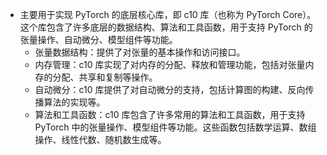 - 主要用于实现 PyTorch 的底层核心库，即 c10 库（也称为 PyTorch Core）。这个库包含了许多底层的数据结构、算法和工具函数，用于支持 PyTorch 的张量操作、自动微分、模型组件等功能。
  - 张量数据结构：提供了对张量的基本操作和访问接口。
  - 内存管理：c10 库实现了对内存的分配、释放和管理功能，包括对张量内存的分配、共享和复制等操作。
  - 自动微分：c10 库提供了对自动微分的支持，包括计算图的构建、反向传播算法的实现等。
  - 算法和工具函数：c10 库包含了许多常用的算法和工具函数，用于支持 PyTorch 中的张量操作、模型组件等功能。这些函数包括数学运算、数组操作、线性代数、随机数生成等。
